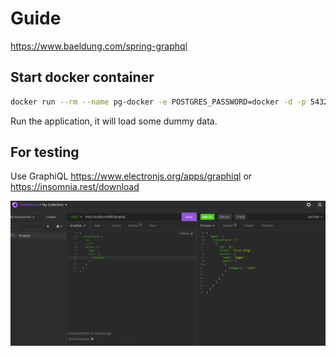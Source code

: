# Guide

https://www.baeldung.com/spring-graphql

## Start docker container

```bash
docker run --rm --name pg-docker -e POSTGRES_PASSWORD=docker -d -p 5432:5432 -v $HOME/docker/volumes/postgres:/var/lib/postgresql/data postgres:11.0
```

Run the application, it will load some dummy data.

## For testing
Use GraphiQL https://www.electronjs.org/apps/graphiql
or https://insomnia.rest/download

![img.png](img.png)
